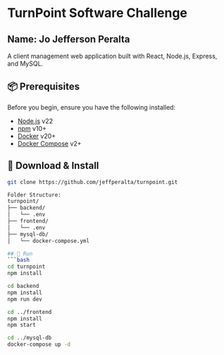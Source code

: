 # TurnPoint Software Challenge
## Name: Jo Jefferson Peralta

A client management web application built with React, Node.js, Express, and MySQL.

## 📦 Prerequisites
Before you begin, ensure you have the following installed:
- [Node.js](https://nodejs.org/) v22  
- [npm](https://www.npmjs.com/) v10+
- [Docker](https://www.docker.com/) v20+  
- [Docker Compose](https://docs.docker.com/compose/) v2+

## 💾 Download & Install
```bash
git clone https://github.com/jeffperalta/turnpoint.git

Folder Structure:
turnpoint/
├── backend/
│   └── .env
├── frontend/
│   └── .env
├── mysql-db/
│   └── docker-compose.yml

## 🚀 Run
```bash
cd turnpoint
npm install

cd backend
npm install
npm run dev

cd ../frontend
npm install
npm start

cd ../mysql-db
docker-compose up -d  

